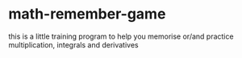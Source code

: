 # math-remember-game
this is a little training program to help you memorise or/and practice multiplication, integrals and derivatives

